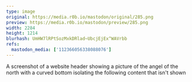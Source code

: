 ```yaml
---
type: image
original: https://media.r0b.io/mastodon/original/285.png
preview: https://media.r0b.io/mastodon/preview/285.png
width: 2284
height: 1214
blurhash: UmHW7lRPtSozMxkDRlad~UbcjEjEx^WAVrbb
refs:
  mastodon_media: ['112366056338088076']
---
```


A screenshot of a website header showing a picture of the angel of the north with a curved bottom isolating the following content that isn't shown
